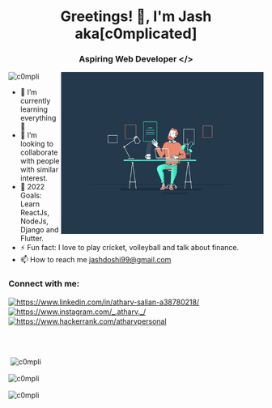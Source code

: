 
<h1 align="center">Greetings! 👋, I'm Jash aka[c0mplicated]</h1>
<h3 align="center">Aspiring Web Developer &lt;/&gt;</h3>
<img align="right" alt="GIF" src="profile.gif" width="400" height="320" />
<p align="left"> <img src="https://komarev.com/ghpvc/?username=c0mpli&label=Profile%20views&color=0e75b6&style=flat&theme=dark" alt="c0mpli" /> </p>


- 🌱 I’m currently learning everything 🤣
- 👯 I’m looking to collaborate with people with similar interest.
- 🥅 2022 Goals: Learn ReactJs, NodeJs, Django and Flutter.
- ⚡ Fun fact: I love to play cricket, volleyball and talk about finance.
- 📫 How to reach me <a href="mailto:jashdoshi99@gmail.com" target="_blank">jashdoshi99@gmail.com</a>

### Connect with me:

<p align="left">
<a href="https://linkedin.com/in/https://www.linkedin.com/in/jashdoshi" target="_blank"><img align="center" src="https://raw.githubusercontent.com/rahuldkjain/github-profile-readme-generator/master/src/images/icons/Social/linked-in-alt.svg" alt="https://www.linkedin.com/in/atharv-salian-a38780218/" height="30" width="40" /></a>
<a href="https://www.instagram.com/c0mplii" target="_blank"><img align="center" src="https://raw.githubusercontent.com/rahuldkjain/github-profile-readme-generator/master/src/images/icons/Social/instagram.svg" alt="https://www.instagram.com/_.atharv._/" height="30" width="40" /></a>
<a href="https://www.hackerrank.com/jashdoshii" target="_blank"><img align="center" src="https://raw.githubusercontent.com/rahuldkjain/github-profile-readme-generator/master/src/images/icons/Social/hackerrank.svg" alt="https://www.hackerrank.com/atharvpersonal" height="30" width="40" /></a>
</p>

<br />
<br />

<p>&nbsp;<img align="center" src="https://github-readme-stats.vercel.app/api?username=c0mpli&show_icons=true&locale=en&theme=dark" alt="c0mpli" /></p>
<p><img align="center" src="https://github-readme-stats.vercel.app/api/top-langs?username=c0mpli&show_icons=true&locale=en&layout=compact&theme=dark" alt="c0mpli" /></p>

<p><img align="center" src="https://github-readme-streak-stats.herokuapp.com/?user=c0mpli&theme=dark" alt="c0mpli" /></p>

